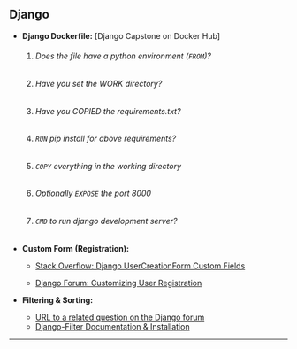 ## Django

- **Django Dockerfile:** [Django Capstone on Docker Hub]
    1. ######   Does the file have a python environment (`FROM`)?
    2. ######  Have you set the WORK directory?
    3. ######  Have you COPIED the requirements.txt?
    4. ######  `RUN` pip install for above requirements?
    5. ######  `COPY` everything in the working directory
    6. ######  Optionally `EXPOSE` the port 8000
    7. ######  `CMD` to run django development server?

- **Custom Form (Registration):**
    - [Stack Overflow: Django UserCreationForm Custom Fields](https://stackoverflow.com/questions/48049498/django-usercreationform-custom-fields#:~:text=You%20don%27t%20need%20to%20define%20fields%20unders%20widgets.%20Define%20them%20as%20static%20at%20class%20level.)

    - [Django Forum: Customizing User Registration](https://forum.djangoproject.com/t/django-user-authentication-customizing-user-registration/23611)


- **Filtering & Sorting:**
    - [URL to a related question on the Django forum](https://forum.djangoproject.com/t/i-want-to-filter-and-sort-in-table/26022/2)
    - [Django-Filter Documentation & Installation](https://pypi.org/project/django-filter/)
---
